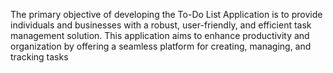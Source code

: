 The primary objective of developing the To-Do List Application is to provide individuals and businesses with a robust, user-friendly, and efficient task management solution. 
This application aims to enhance productivity and organization by offering a seamless platform for creating, managing, and tracking tasks
